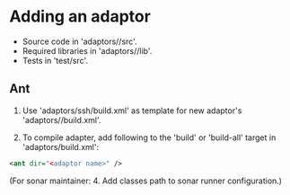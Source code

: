 # Adding an adaptor

* Source code in 'adaptors/<adaptor name>/src'.
* Required libraries in 'adaptors/<adaptor name>/lib'.
* Tests in 'test/src'.

## Ant

1. Use 'adaptors/ssh/build.xml' as template for new adaptor's 'adaptors/<adaptor name>/build.xml'.

2. To compile adapter, add following to the 'build' or 'build-all' target in 'adaptors/build.xml':
````xml
<ant dir="<adaptor name>" />
````
(For sonar maintainer: 4. Add classes path to sonar runner configuration.)

